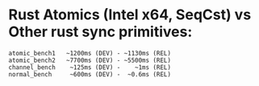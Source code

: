 # Rust Atomics (Intel x64, SeqCst) vs Other rust sync primitives:
```
atomic_bench1   ~1200ms (DEV) - ~1130ms (REL)
atomic_bench2   ~7700ms (DEV) - ~5500ms (REL)
channel_bench    ~125ms (DEV) -    ~1ms (REL)
normal_bench     ~600ms (DEV) -  ~0.6ms (REL)
```
